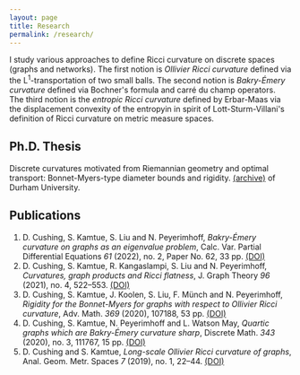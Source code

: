 ```yaml
---
layout: page
title: Research
permalink: /research/
---
```


I study various approaches to define Ricci curvature on discrete spaces (graphs and networks). The first notion is _Ollivier Ricci curvature_ defined via the L<sup>1</sup>-transportation of two small balls. The second notion is _Bakry-&Eacute;mery curvature_ defined via Bochner's formula and carr&eacute; du champ operators. The third notion is the _entropic Ricci curvature_ defined by Erbar-Maas via the displacement convexity of the entropyin in spirit of Lott-Sturm-Villani's definition of Ricci curvature on metric measure spaces.

## Ph.D. Thesis

Discrete curvatures motivated from Riemannian geometry and optimal transport: Bonnet-Myers-type diameter bounds and rigidity. [(archive)](http://etheses.dur.ac.uk/14124/) of Durham University.

## Publications

1. D. Cushing, S. Kamtue, S. Liu and N. Peyerimhoff, _Bakry-&Eacute;mery curvature on graphs as an eigenvalue problem_, Calc. Var. Partial Differential Equations *61* (2022), no. 2, Paper No. 62, 33 pp. [(DOI)](https://doi.org/10.1007/s00526-021-02179-z)
2. D. Cushing, S. Kamtue, R. Kangaslampi, S. Liu and N. Peyerimhoff, _Curvatures, graph products and Ricci flatness_, J. Graph Theory *96* (2021), no. 4, 522–553. [(DOI)]( https://doi.org/10.1002/jgt.22630)
3. D. Cushing, S. Kamtue, J. Koolen, S. Liu, F. M&uuml;nch and N. Peyerimhoff, _Rigidity for the Bonnet-Myers for graphs with respect to Ollivier Ricci curvature_, Adv. Math. *369* (2020), 107188, 53 pp. [(DOI)](https://doi.org/10.1016/j.aim.2020.107188)
4. D. Cushing, S. Kamtue, N. Peyerimhoff and L. Watson May, _Quartic graphs which are Bakry-&Eacute;mery curvature sharp_, Discrete Math. *343* (2020), no. 3, 111767, 15 pp. [(DOI)](https://doi.org/10.1016/j.disc.2019.111767)
5. D. Cushing and S. Kamtue, _Long-scale Ollivier Ricci curvature of graphs_, Anal. Geom. Metr. Spaces *7* (2019), no. 1, 22–44. [(DOI)](https://doi.org/10.1515/agms-2019-0003)

